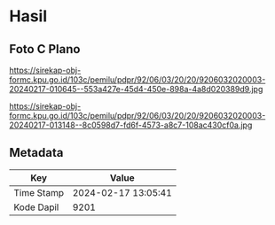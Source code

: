 # Hasil

## Foto C Plano

https://sirekap-obj-formc.kpu.go.id/103c/pemilu/pdpr/92/06/03/20/20/9206032020003-20240217-010645--553a427e-45d4-450e-898a-4a8d020389d9.jpg

https://sirekap-obj-formc.kpu.go.id/103c/pemilu/pdpr/92/06/03/20/20/9206032020003-20240217-013148--8c0598d7-fd6f-4573-a8c7-108ac430cf0a.jpg


## Metadata

| Key        | Value               |
| ---------- | ------------------- |
| Time Stamp | 2024-02-17 13:05:41 |
| Kode Dapil | 9201                |



